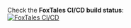 Check the **FoxTales CI/CD build status**:  
[![FoxTales CI/CD](https://github.com/HubertGorski/foxtales/actions/workflows/foxtales.yml/badge.svg)](https://github.com/HubertGorski/foxtales/actions/workflows/foxtales.yml)
